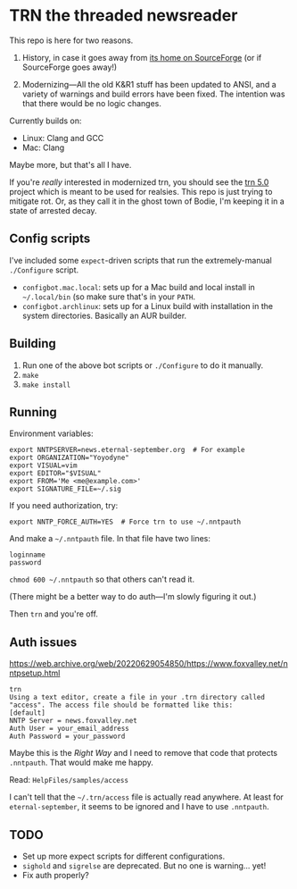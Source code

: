 # TRN the threaded newsreader

This repo is here for two reasons.

1. History, in case it goes away from [its home on
   SourceForge](https://trn.sourceforge.net/) (or if SourceForge goes
   away!)

2. Modernizing—All the old K&R1 stuff has been updated to ANSI, and a
   variety of warnings and build errors have been fixed. The intention
   was that there would be no logic changes.

Currently builds on:

* Linux: Clang and GCC
* Mac: Clang

Maybe more, but that's all I have.

If you're _really_ interested in modernized trn, you should see the [trn
5.0](https://github.com/LegalizeAdulthood/trn) project which is meant to
be used for realsies. This repo is just trying to mitigate rot. Or, as
they call it in the ghost town of Bodie, I'm keeping it in a state of
arrested decay.

## Config scripts

I've included some `expect`-driven scripts that run the extremely-manual
`./Configure` script.

* `configbot.mac.local`: sets up for a Mac build and local install in
  `~/.local/bin` (so make sure that's in your `PATH`.
* `configbot.archlinux`: sets up for a Linux build with installation in
  the system directories. Basically an AUR builder.

## Building

1. Run one of the above bot scripts or `./Configure` to do it manually.
2. `make`
3. `make install`

## Running

Environment variables:

```
export NNTPSERVER=news.eternal-september.org  # For example
export ORGANIZATION="Yoyodyne"
export VISUAL=vim
export EDITOR="$VISUAL"
export FROM='Me <me@example.com>'
export SIGNATURE_FILE=~/.sig
```

If you need authorization, try:

```
export NNTP_FORCE_AUTH=YES  # Force trn to use ~/.nntpauth
```

And make a `~/.nntpauth` file. In that file have two lines:

```
loginname
password
```

`chmod 600 ~/.nntpauth` so that others can't read it.

(There might be a better way to do auth—I'm slowly figuring it out.)

Then `trn` and you're off.

## Auth issues

https://web.archive.org/web/20220629054850/https://www.foxvalley.net/nntpsetup.html

```
trn
Using a text editor, create a file in your .trn directory called "access". The access file should be formatted like this:
[default]
NNTP Server = news.foxvalley.net
Auth User = your_email_address
Auth Password = your_password
```

Maybe this is the _Right Way_ and I need to remove that code that protects
`.nntpauth`. That would make me happy.

Read: `HelpFiles/samples/access`

I can't tell that the `~/.trn/access` file is actually read anywhere. At
least for `eternal-september`, it seems to be ignored and I have to use
`.nntpauth`.

## TODO

* Set up more expect scripts for different configurations.
* `sighold` and `sigrelse` are deprecated. But no one is warning... yet!
* Fix auth properly?
